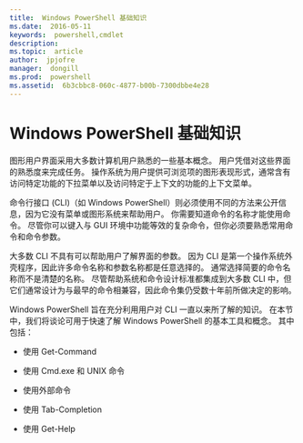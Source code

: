 ```yaml
---
title:  Windows PowerShell 基础知识
ms.date:  2016-05-11
keywords:  powershell,cmdlet
description:  
ms.topic:  article
author:  jpjofre
manager:  dongill
ms.prod:  powershell
ms.assetid:  6b3cbbc8-060c-4877-b00b-7300dbbe4e28
---
```


# Windows PowerShell 基础知识
图形用户界面采用大多数计算机用户熟悉的一些基本概念。 用户凭借对这些界面的熟悉度来完成任务。 操作系统为用户提供可浏览项的图形表现形式，通常含有访问特定功能的下拉菜单以及访问特定于上下文的功能的上下文菜单。

命令行接口 (CLI)（如 Windows PowerShell）则必须使用不同的方法来公开信息，因为它没有菜单或图形系统来帮助用户。 你需要知道命令的名称才能使用命令。 尽管你可以键入与 GUI 环境中功能等效的复杂命令，但你必须要熟悉常用命令和命令参数。

大多数 CLI 不具有可以帮助用户了解界面的参数。 因为 CLI 是第一个操作系统外壳程序，因此许多命令名称和参数名称都是任意选择的。 通常选择简要的命令名称而不是清楚的名称。 尽管帮助系统和命令设计标准都集成到大多数 CLI 中，但它们通常设计为与最早的命令相兼容，因此命令集仍受数十年前所做决定的影响。

Windows PowerShell 旨在充分利用用户对 CLI 一直以来所了解的知识。 在本节中，我们将谈论可用于快速了解 Windows PowerShell 的基本工具和概念。 其中包括：

-   使用 Get-Command

-   使用 Cmd.exe 和 UNIX 命令

-   使用外部命令

-   使用 Tab-Completion

-   使用 Get-Help



<!--HONumber=May16_HO2-->


